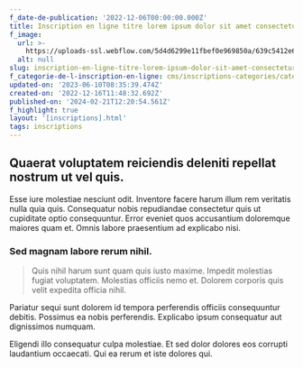 ```yaml
---
f_date-de-publication: '2022-12-06T00:00:00.000Z'
title: Inscription en ligne titre lorem ipsum dolor sit amet consectetur
f_image:
  url: >-
    https://uploads-ssl.webflow.com/5d4d6299e11fbef0e969850a/639c5412e63ad84a2ef228d8_1671189521013-image17.jpg
  alt: null
slug: inscription-en-ligne-titre-lorem-ipsum-dolor-sit-amet-consectetur
f_categorie-de-l-inscription-en-ligne: cms/inscriptions-categories/categorie-3.md
updated-on: '2023-06-10T08:35:39.474Z'
created-on: '2022-12-16T11:48:32.692Z'
published-on: '2024-02-21T12:20:54.561Z'
f_highlight: true
layout: '[inscriptions].html'
tags: inscriptions
---
```


Quaerat voluptatem reiciendis deleniti repellat nostrum ut vel quis.
--------------------------------------------------------------------

Esse iure molestiae nesciunt odit. Inventore facere harum illum rem veritatis nulla quia quis. Consequatur nobis repudiandae consectetur quis ut cupiditate optio consequuntur. Error eveniet quos accusantium doloremque maiores quam et. Omnis labore praesentium ad explicabo nisi.

### Sed magnam labore rerum nihil.

> Quis nihil harum sunt quam quis iusto maxime. Impedit molestias fugiat voluptatem. Molestias officiis nemo et. Dolorem corporis quis velit expedita officia nihil.

Pariatur sequi sunt dolorem id tempora perferendis officiis consequuntur debitis. Possimus ea nobis perferendis. Explicabo ipsum consequatur aut dignissimos numquam.

Eligendi illo consequatur culpa molestiae. Et sed dolor dolores eos corrupti laudantium occaecati. Qui ea rerum et iste dolores qui.

‍
